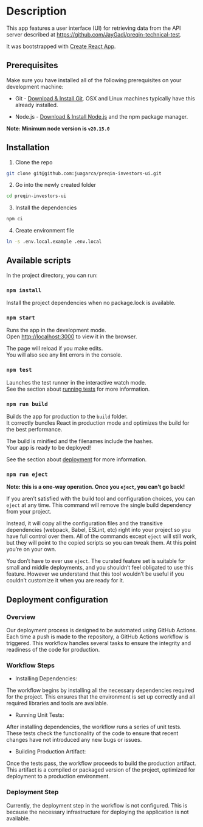# Description

This app features a user interface (UI) for retrieving data from the API server described at https://github.com/JayGadi/preqin-technical-test.

It was bootstrapped with [Create React App](https://github.com/facebook/create-react-app).

## Prerequisites

Make sure you have installed all of the following prerequisites on your development machine:

- Git - [Download & Install Git](https://git-scm.com/downloads). OSX and Linux machines typically have this already installed.

- Node.js - [Download & Install Node.js](https://nodejs.org/en/download/) and the npm package manager.

**Note: Minimum node version is `v20.15.0`**

## Installation

1. Clone the repo

```bash
git clone git@github.com:juagarca/preqin-investors-ui.git
```

2. Go into the newly created folder

```bash
cd preqin-investors-ui
```

3. Install the dependencies

```bash
npm ci
```

4. Create environment file

```bash
ln -s .env.local.example .env.local
```

## Available scripts

In the project directory, you can run:

### `npm install`

Install the project dependencies when no package.lock is available.

### `npm start`

Runs the app in the development mode.\
Open [http://localhost:3000](http://localhost:3000) to view it in the browser.

The page will reload if you make edits.\
You will also see any lint errors in the console.

### `npm test`

Launches the test runner in the interactive watch mode.\
See the section about [running tests](https://facebook.github.io/create-react-app/docs/running-tests) for more information.

### `npm run build`

Builds the app for production to the `build` folder.\
It correctly bundles React in production mode and optimizes the build for the best performance.

The build is minified and the filenames include the hashes.\
Your app is ready to be deployed!

See the section about [deployment](https://facebook.github.io/create-react-app/docs/deployment) for more information.

### `npm run eject`

**Note: this is a one-way operation. Once you `eject`, you can’t go back!**

If you aren’t satisfied with the build tool and configuration choices, you can `eject` at any time. This command will remove the single build dependency from your project.

Instead, it will copy all the configuration files and the transitive dependencies (webpack, Babel, ESLint, etc) right into your project so you have full control over them. All of the commands except `eject` will still work, but they will point to the copied scripts so you can tweak them. At this point you’re on your own.

You don’t have to ever use `eject`. The curated feature set is suitable for small and middle deployments, and you shouldn’t feel obligated to use this feature. However we understand that this tool wouldn’t be useful if you couldn’t customize it when you are ready for it.

## Deployment configuration

### Overview

Our deployment process is designed to be automated using GitHub Actions. Each time a push is made to the repository, a GitHub Actions workflow is triggered. This workflow handles several tasks to ensure the integrity and readiness of the code for production.

### Workflow Steps

- Installing Dependencies:

The workflow begins by installing all the necessary dependencies required for the project. This ensures that the environment is set up correctly and all required libraries and tools are available.

- Running Unit Tests:

After installing dependencies, the workflow runs a series of unit tests. These tests check the functionality of the code to ensure that recent changes have not introduced any new bugs or issues.

- Building Production Artifact:

Once the tests pass, the workflow proceeds to build the production artifact. This artifact is a compiled or packaged version of the project, optimized for deployment to a production environment.

### Deployment Step

Currently, the deployment step in the workflow is not configured. This is because the necessary infrastructure for deploying the application is not available.
